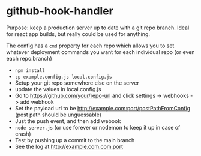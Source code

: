 # github-hook-handler

Purpose: keep a production server up to date with a git repo branch. Ideal for react app builds, but really could be used for anything.

The config has a `cmd` property for each repo which allows you to set whatever deployment commands you want for each individual repo (or even each repo:branch)


* `npm install`
* `cp example.config.js local.config.js`
* Setup your git repo somewhere else on the server
* update the values in local.config.js
* Go to https://github.com/your/repo-url and click settings -> webhooks -> add webhook
* Set the payload url to be http://example.com:port/postPathFromConfig (post path should be unguessable)
* Just the push event, and then add webook
* `node server.js` (or use forever or nodemon to keep it up in case of crash)
* Test by pushing up a commit to the main branch
* See the log at http://example.com.com:port
